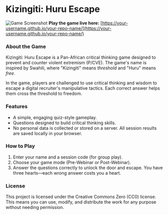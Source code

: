# Kizingiti: Huru Escape

![Game Screenshot](https://raw.githubusercontent.com/your-username/your-repo-name/main/screenshot.png) **Play the game live here:** [https://your-username.github.io/your-repo-name/](https://your-username.github.io/your-repo-name/)

### About the Game
Kizingiti: Huru Escape is a Pan-African critical thinking game designed to prevent and counter violent extremism (P/CVE). The game's name is inspired by Swahili, where "Kizingiti" means *threshold* and "Huru" means *free*.

In the game, players are challenged to use critical thinking and wisdom to escape a digital recruiter's manipulative tactics. Each correct answer helps them cross the threshold to freedom.

### Features
- A simple, engaging quiz-style gameplay.
- Questions designed to build critical thinking skills.
- No personal data is collected or stored on a server. All session results are saved locally in your browser.

### How to Play
1. Enter your name and a session code (for group play).
2. Choose your game mode (Pre-Webinar or Post-Webinar).
3. Answer the questions correctly to unlock the door and escape. You have three hearts—each wrong answer costs you a heart.

### License
This project is licensed under the Creative Commons Zero (CC0) license. This means you can use, modify, and distribute the work for any purpose without needing permission.
